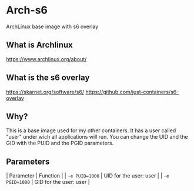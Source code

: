 # Arch-s6
ArchLinux base image with s6 overlay

## What is Archlinux
<https://www.archlinux.org/about/>

## What is the s6 overlay
<https://skarnet.org/software/s6/>
<https://github.com/just-containers/s6-overlay>

## Why?
This is a base image used for my other containers. It has a user called "user" under wich all applications will run. You can change the UID and the GID with the PUID and the PGID parameters.

## Parameters
| Parameter | Function |
| `-e PUID=1000` | UID for the user: user |
| `-e PGID=1000` | GID for the user: user |

